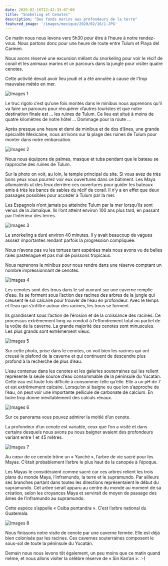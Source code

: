 ```yaml
---
date: 2020-02-16T22:42:33-07:00
title: "Snokeling et Cenotes"
description: "Des fonds marins aux profondeurs de la terre"
featured_image: '/images/mexique/2020/02/16/1.JPG'
---
```


Ce matin nous nous levons vers 5h30 pour être à l’heure à notre rendez-vous. Nous partons donc pour une heure de route entre Tulum et Playa del Carmen. 

Nous avons réservé une excursion mêlant du snorkeling pour voir le récif de corail et les animaux marins et un parcours dans la jungle pour visiter quatre cenotes. 

Cette activité devait avoir lieu jeudi et a été annulée à cause de l’trop mauvaise météo en mer. 

![Images 1](/images/mexique/2020/02/16/1.JPG)

Le truc rigolo c’est qu’une fois montés dans le minibus nous apprenons qu’il va faire un parcours pour récupérer d’autres touristes et que notre destination finale est ... les ruines de Tulum. Ce lieu est situé à moins de quatre kilomètres de notre hôtel ... Dommage pour la route ...

Après presque une heure et demi de minibus et de dos d’ânes, une grande spécialité Mexicaine, nous arrivons sur la plage des ruines de Tulum pour monter dans notre embarcation. 

![Images 2](/images/mexique/2020/02/16/2.JPG)

Nous nous équipons de palmes, masque et tuba pendant que le bateau se rapproche des ruines de Tulum. 

Sur la photo on voit, au loin, le temple principal du site. Si vous avez de très bons yeux vous pourrez voir eux ouvertures dans ce bâtiment. Les Maya allumaients ut des feux derrière ces ouvertures pour guider les bateaux amis à très les bancs de sables du récif de corail. Il n’y a en effet que deux passages possibles pour accéder à Tulum par la mer. 

Les Espagnols n’ont jamais pu atteindre Tulum par la mer lorsqu’ils sont venus de la Jamaïque. Ils l’ont atteint environ 100 ans plus tard, en passant par l’intérieur des terres. 

![Images 3](/images/mexique/2020/02/16/3.JPG)

Le snorkeling a duré environ 40 minutes. Il y avait beaucoup de vagues asssez importantes rendant parfois la progression compliquée. 

Nous n’avons pas vu les tortues tant espérées mais nous avons vu de belles raies pastenague et pas mal de poissons tropicaux. 

Nous reprenons le minibus pour nous rendre dans une réserve comptant un nombre impressionnant de cenotes. 

![Images 4](/images/mexique/2020/02/16/4.JPG)

Les cenotes sont des trous dans le sol ouvrant sur une caverne remplie d’eau. Ils se forment sous l’action des racines des arbres de la jungle qui creusent le sol calcaire pour trouver de l’eau en profondeur. Avec le temps et l’eau qui s’infiltre autour des racines, les trous se forment. 

Ils grandissent sous l’action de l’érosion et de la croissance des racines. Ce processus extrêmement long va conduit à l’effondrement total ou partiel de la voûte de la caverne. La grande majorité des cenotes sont minuscules. Les plus grands sont extrêmement vieux. 

![Images 5](/images/mexique/2020/02/16/5.JPG)

Sur cette photo, prise dans le cenotes, on voit bien les racines qui ont creusé le plafond de la caverne et qui continuent de descendre plus profond à la recherche de plus d’eau. 

L’eau contenue dans les cenotes et les galeries souterraines qui les relient représente la seule source d’eau consommable de la péninsule du Yucatán. Cette eau est toute fois difficile à consommer telle qu’elle. Elle a un pH de 7 et est extrêmement calcaire. Lorsqu’on si baigne ou que lon s’approche de l’eau, on peut voir une importante pellicule de carbonate de calcium. En boîre trop donne inévitablement des calculs rénaux. 

![Images 6](/images/mexique/2020/02/16/6.JPG)

Sur ce panorama vous pouvez admirer la moitié d’un cenote. 

La profondeur d’un cenote est variable, ceux que l’on a visité et dans certains desquels nous avons pu nous baigner avaient des profondeurs variant entre 1 et 45 mètres. 

![Images 7](/images/mexique/2020/02/16/7.JPG)

Au cœur de ce cenote trône un « Yaxché », l’arbre de vie sacré pour les Mayas. C’était probablement l’arbre le plus haut de la canopée à l’époque. 

Les Mayas le considéraient comme sacré car ces arbres relient les trois plans du monde Maya, l’inframundo, la terre et le supramundo. Par ailleurs ses branches partant dans toutes les directions représentaient le début du  supramundo. Cet arbre serait apparu au centre du monde au moment de sa création, selon les croyances Maya et servirait de moyen de passage des âmes de l’inframundo au supramundo. 

Cette espèce s’appelle « Ceiba pentandra ». C’est l’arbre national du Guatemala. 

![Images 8](/images/mexique/2020/02/16/8.JPG)

Nous finissons notre visite de cenote par une caverne fermée. Elle est déjà bien colonisée par les racines. Ces cavernes souterraines composent le sous-sol de toute la péninsule du Yucatán. 

Demain nous nous levons tôt également, un peu moins que ce matin quand même, et nous allons visiter la célèbre réserve de « Sin Kan’an ». :-)